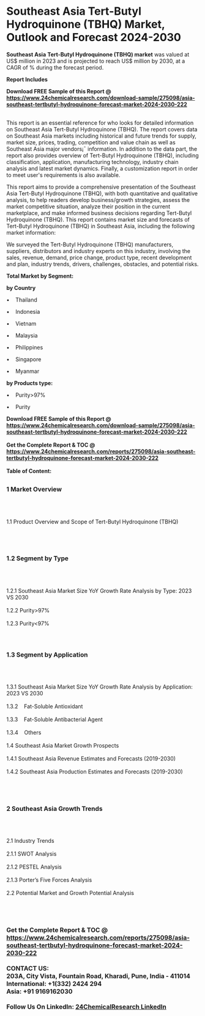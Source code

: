 <h1>Southeast Asia Tert-Butyl Hydroquinone (TBHQ) Market, Outlook and Forecast 2024-2030</h1><p><strong>Southeast Asia</strong> <strong>Tert-Butyl Hydroquinone (TBHQ) market</strong> was valued at US$ million in 2023 and is projected to reach US$ million by 2030, at a CAGR of % during the forecast period.</p><p>
</p><p><strong>Report Includes</strong></p><div><b>Download FREE Sample of this Report @ 
            <a href="https://www.24chemicalresearch.com/download-sample/275098/asia-southeast-tertbutyl-hydroquinone-forecast-market-2024-2030-222">
            https://www.24chemicalresearch.com/download-sample/275098/asia-southeast-tertbutyl-hydroquinone-forecast-market-2024-2030-222</a></b></div><br><p>
</p><p>This report is an essential reference for who looks for detailed information on Southeast Asia Tert-Butyl Hydroquinone (TBHQ). The report covers data on Southeast Asia markets including historical and future trends for supply, market size, prices, trading, competition and value chain as well as Southeast Asia major vendors¡¯ information. In addition to the data part, the report also provides overview of Tert-Butyl Hydroquinone (TBHQ), including classification, application, manufacturing technology, industry chain analysis and latest market dynamics. Finally, a customization report in order to meet user's requirements is also available.</p><p>
</p><p>This report aims to provide a comprehensive presentation of the Southeast Asia Tert-Butyl Hydroquinone (TBHQ), with both quantitative and qualitative analysis, to help readers develop business/growth strategies, assess the market competitive situation, analyze their position in the current marketplace, and make informed business decisions regarding Tert-Butyl Hydroquinone (TBHQ). This report contains market size and forecasts of Tert-Butyl Hydroquinone (TBHQ) in Southeast Asia, including the following market information:</p><p>
We surveyed the Tert-Butyl Hydroquinone (TBHQ) manufacturers, suppliers, distributors and industry experts on this industry, involving the sales, revenue, demand, price change, product type, recent development and plan, industry trends, drivers, challenges, obstacles, and potential risks.</p><p>
</p><p><strong>Total Market by Segment:</strong></p><p>
<strong>by Country</strong></p><p>
</p><p>•    Thailand</p><p>
•    Indonesia</p><p>
•    Vietnam</p><p>
•    Malaysia</p><p>
•    Philippines</p><p>
•    Singapore</p><p>
•    Myanmar</p><p>
<strong>by Products type:</strong></p><p>
</p><p>•    Purity&gt;97%</p><p>
•    Purity</p><div><b>Download FREE Sample of this Report @ 
            <a href="https://www.24chemicalresearch.com/download-sample/275098/asia-southeast-tertbutyl-hydroquinone-forecast-market-2024-2030-222">
            https://www.24chemicalresearch.com/download-sample/275098/asia-southeast-tertbutyl-hydroquinone-forecast-market-2024-2030-222</a></b></div><br><div><b>Get the Complete Report & TOC @ 
            <a href="https://www.24chemicalresearch.com/reports/275098/asia-southeast-tertbutyl-hydroquinone-forecast-market-2024-2030-222">
            https://www.24chemicalresearch.com/reports/275098/asia-southeast-tertbutyl-hydroquinone-forecast-market-2024-2030-222</a></b></div><br>
            <b>Table of Content:</b><p><h2><span style="font-size:16px"><strong>1 Market Overview&nbsp;&nbsp; &nbsp;</strong></span></h2><br />
<br />
<p>1.1 Product Overview and Scope of Tert-Butyl Hydroquinone (TBHQ)&nbsp;</p><br />
<br />
<h2><strong><span style="font-size:16px">1.2 Segment by Type&nbsp;&nbsp; &nbsp;</span></strong></h2><br />
<br />
<p>1.2.1 Southeast Asia Market Size YoY Growth Rate Analysis by Type: 2023 VS 2030&nbsp;&nbsp; &nbsp;<br /><br />
1.2.2 Purity>97%&nbsp;&nbsp; &nbsp;<br /><br />
1.2.3 Purity<97%<br /><br />
<br />
<h2><span style="font-size:16px"><strong>1.3 Segment by Application&nbsp;&nbsp;</strong></span></h2><br />
<br />
<p>1.3.1 Southeast Asia Market Size YoY Growth Rate Analysis by Application: 2023 VS 2030&nbsp;&nbsp; &nbsp;<br /><br />
1.3.2&nbsp;&nbsp; &nbsp;Fat-Soluble Antioxidant<br /><br />
1.3.3&nbsp;&nbsp; &nbsp;Fat-Soluble Antibacterial Agent<br /><br />
1.3.4&nbsp;&nbsp; &nbsp;Others<br /><br />
1.4 Southeast Asia Market Growth Prospects&nbsp;&nbsp; &nbsp;<br /><br />
1.4.1 Southeast Asia Revenue Estimates and Forecasts (2019-2030)&nbsp;&nbsp; &nbsp;<br /><br />
1.4.2 Southeast Asia Production Estimates and Forecasts (2019-2030)&nbsp;&nbsp;</p><br />
<br />
<h2><span style="font-size:16px"><strong>2 Southeast Asia Growth Trends&nbsp;&nbsp; &nbsp;</strong></span></h2><br />
<br />
<p>2.1 Industry Trends&nbsp;&nbsp; &nbsp;<br /><br />
2.1.1 SWOT Analysis&nbsp;&nbsp; &nbsp;<br /><br />
2.1.2 PESTEL Analysis&nbsp;&nbsp; &nbsp;<br /><br />
2.1.3 Porter&rsquo;s Five Forces Analysis&nbsp;&nbsp; &nbsp;<br /><br />
2.2 Potential Market and Growth Potential Analysis&nbsp;&nbsp; &nbsp;</p><br />
<br />
<h2><span style="font-size:16px"><str</p><div><b>Get the Complete Report & TOC @ 
            <a href="https://www.24chemicalresearch.com/reports/275098/asia-southeast-tertbutyl-hydroquinone-forecast-market-2024-2030-222">
            https://www.24chemicalresearch.com/reports/275098/asia-southeast-tertbutyl-hydroquinone-forecast-market-2024-2030-222</a></b></div><br><b>CONTACT US:</b><br>
            203A, City Vista, Fountain Road, Kharadi, Pune, India - 411014<br>
            International: +1(332) 2424 294<br>
            Asia: +91 9169162030 <br><br>
            Follow Us On LinkedIn: <a href="https://www.linkedin.com/company/24chemicalresearch/">24ChemicalResearch LinkedIn</a>